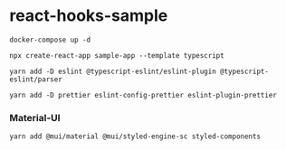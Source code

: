 # react-hooks-sample

```
docker-compose up -d
```

```
npx create-react-app sample-app --template typescript
```

```
yarn add -D eslint @typescript-eslint/eslint-plugin @typescript-eslint/parser
```

```
yarn add -D prettier eslint-config-prettier eslint-plugin-prettier
```

### Material-UI

```
yarn add @mui/material @mui/styled-engine-sc styled-components
```
